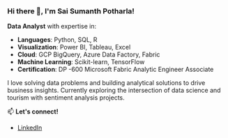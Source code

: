 ### Hi there 👋, I'm Sai Sumanth Potharla!
**Data Analyst** with expertise in:
- **Languages**: Python, SQL, R
- **Visualization**: Power BI, Tableau, Excel
- **Cloud**: GCP BigQuery, Azure Data Factory, Fabric
- **Machine Learning**: Scikit-learn, TensorFlow
- **Certification**: DP -600 Microsoft Fabric Analytic Engineer Associate


I love solving data problems and building analytical solutions to drive business insights. Currently exploring the intersection of data science and tourism with sentiment analysis projects.

📫 **Let's connect!**
- [LinkedIn](http://www.linkedin.com/in/saisumanthpotharla)
